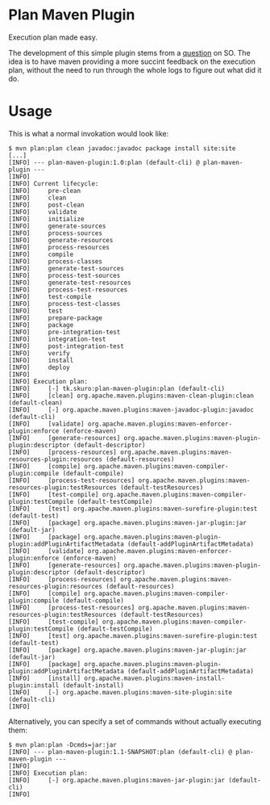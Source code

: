 Plan Maven Plugin
=================

Execution plan made easy.

The development of this simple plugin stems from a [question](http://stackoverflow.com/questions/10331462/maven-execution-plan) on SO. The idea is to have maven providing a more
succint feedback on the execution plan, without the need to run through the whole logs to figure out what did it do.

Usage
=====

This is what a normal invokation would look like:

    $ mvn plan:plan clean javadoc:javadoc package install site:site
    [...]
    [INFO] --- plan-maven-plugin:1.0:plan (default-cli) @ plan-maven-plugin ---
    [INFO]
    [INFO] Current lifecycle:
    [INFO]     pre-clean
    [INFO]     clean
    [INFO]     post-clean
    [INFO]     validate
    [INFO]     initialize
    [INFO]     generate-sources
    [INFO]     process-sources
    [INFO]     generate-resources
    [INFO]     process-resources
    [INFO]     compile
    [INFO]     process-classes
    [INFO]     generate-test-sources
    [INFO]     process-test-sources
    [INFO]     generate-test-resources
    [INFO]     process-test-resources
    [INFO]     test-compile
    [INFO]     process-test-classes
    [INFO]     test
    [INFO]     prepare-package
    [INFO]     package
    [INFO]     pre-integration-test
    [INFO]     integration-test
    [INFO]     post-integration-test
    [INFO]     verify
    [INFO]     install
    [INFO]     deploy
    [INFO]
    [INFO] Execution plan:
    [INFO]     [-] tk.skuro:plan-maven-plugin:plan (default-cli)
    [INFO]     [clean] org.apache.maven.plugins:maven-clean-plugin:clean (default-clean)
    [INFO]     [-] org.apache.maven.plugins:maven-javadoc-plugin:javadoc (default-cli)
    [INFO]     [validate] org.apache.maven.plugins:maven-enforcer-plugin:enforce (enforce-maven)
    [INFO]     [generate-resources] org.apache.maven.plugins:maven-plugin-plugin:descriptor (default-descriptor)
    [INFO]     [process-resources] org.apache.maven.plugins:maven-resources-plugin:resources (default-resources)
    [INFO]     [compile] org.apache.maven.plugins:maven-compiler-plugin:compile (default-compile)
    [INFO]     [process-test-resources] org.apache.maven.plugins:maven-resources-plugin:testResources (default-testResources)
    [INFO]     [test-compile] org.apache.maven.plugins:maven-compiler-plugin:testCompile (default-testCompile)
    [INFO]     [test] org.apache.maven.plugins:maven-surefire-plugin:test (default-test)
    [INFO]     [package] org.apache.maven.plugins:maven-jar-plugin:jar (default-jar)
    [INFO]     [package] org.apache.maven.plugins:maven-plugin-plugin:addPluginArtifactMetadata (default-addPluginArtifactMetadata)
    [INFO]     [validate] org.apache.maven.plugins:maven-enforcer-plugin:enforce (enforce-maven)
    [INFO]     [generate-resources] org.apache.maven.plugins:maven-plugin-plugin:descriptor (default-descriptor)
    [INFO]     [process-resources] org.apache.maven.plugins:maven-resources-plugin:resources (default-resources)
    [INFO]     [compile] org.apache.maven.plugins:maven-compiler-plugin:compile (default-compile)
    [INFO]     [process-test-resources] org.apache.maven.plugins:maven-resources-plugin:testResources (default-testResources)
    [INFO]     [test-compile] org.apache.maven.plugins:maven-compiler-plugin:testCompile (default-testCompile)
    [INFO]     [test] org.apache.maven.plugins:maven-surefire-plugin:test (default-test)
    [INFO]     [package] org.apache.maven.plugins:maven-jar-plugin:jar (default-jar)
    [INFO]     [package] org.apache.maven.plugins:maven-plugin-plugin:addPluginArtifactMetadata (default-addPluginArtifactMetadata)
    [INFO]     [install] org.apache.maven.plugins:maven-install-plugin:install (default-install)
    [INFO]     [-] org.apache.maven.plugins:maven-site-plugin:site (default-cli)
    [INFO]

Alternatively, you can specify a set of commands without actually executing them:

    $ mvn plan:plan -Dcmds=jar:jar
    [INFO] --- plan-maven-plugin:1.1-SNAPSHOT:plan (default-cli) @ plan-maven-plugin ---
    [INFO]
    [INFO] Execution plan:
    [INFO]     [-] org.apache.maven.plugins:maven-jar-plugin:jar (default-cli)
    [INFO]
